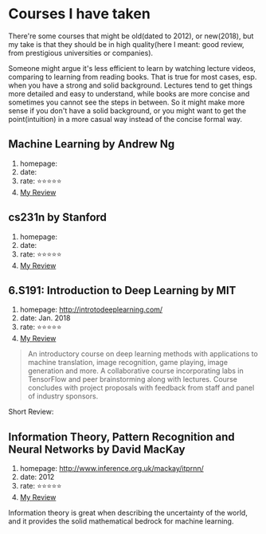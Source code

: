 # Courses I have taken

There're some courses that might be old(dated to 2012), or new(2018), but my take is that they should be
in high quality(here I meant: good review, from prestigious universities or companies).

Someone might argue it's less efficient to learn by watching lecture videos, comparing to learning from reading
books. That is true for most cases, esp. when you have a strong and solid background. Lectures tend to get things more
detailed and easy to understand, while books are more concise and sometimes you cannot see the steps in between.
So it might make more sense if you don't have a solid background, or you might want to get the point(intuition) in a more
casual way instead of the concise formal way.

## Machine Learning by Andrew Ng

1. homepage: 
1. date: 
1. rate: ⭐️⭐️⭐️⭐️⭐️
1. [My Review]()

## cs231n by Stanford

1. homepage:
1. date: 
1. rate: ⭐️⭐️⭐️⭐️⭐️
1. [My Review]()

## 6.S191: Introduction to Deep Learning by MIT

1. homepage: http://introtodeeplearning.com/
1. date: Jan. 2018
1. rate: ⭐️⭐️⭐️⭐️⭐️
1. [My Review]()

> An introductory course on deep learning methods with applications to machine translation, image recognition, game playing, image generation and more. A collaborative course incorporating labs in TensorFlow and peer brainstorming along with lectures. Course concludes with project proposals with feedback from staff and panel of industry sponsors. 

Short Review:


## Information Theory, Pattern Recognition and Neural Networks by David MacKay

1. homepage: http://www.inference.org.uk/mackay/itprnn/
1. date: 2012
1. rate: ⭐️⭐️⭐️⭐️⭐️
1. [My Review]()

Information theory is great when describing the uncertainty of the world, and it provides the solid mathematical bedrock
for machine learning.
